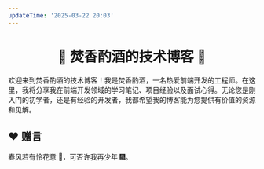 ```yaml
---
updateTime: '2025-03-22 20:03'
---
```

<h1 align="center">🌱 焚香酌酒的技术博客 🌟</h1>

欢迎来到焚香酌酒的技术博客！我是焚香酌酒，一名热爱前端开发的工程师。在这里，我将分享我在前端开发领域的学习笔记、项目经验以及面试心得。无论您是刚入门的初学者，还是有经验的开发者，我都希望我的博客能为您提供有价值的资源和见解。

## ❤️ 赠言

春风若有怜花意 🌸，可否许我再少年 🎆。
